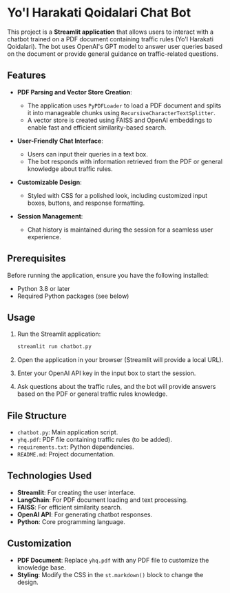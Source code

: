 
# Yo'l Harakati Qoidalari Chat Bot

This project is a **Streamlit application** that allows users to interact with a chatbot trained on a PDF document containing traffic rules (Yo'l Harakati Qoidalari). The bot uses OpenAI's GPT model to answer user queries based on the document or provide general guidance on traffic-related questions.

## Features

- **PDF Parsing and Vector Store Creation**:
  - The application uses `PyPDFLoader` to load a PDF document and splits it into manageable chunks using `RecursiveCharacterTextSplitter`.
  - A vector store is created using FAISS and OpenAI embeddings to enable fast and efficient similarity-based search.

- **User-Friendly Chat Interface**:
  - Users can input their queries in a text box.
  - The bot responds with information retrieved from the PDF or general knowledge about traffic rules.

- **Customizable Design**:
  - Styled with CSS for a polished look, including customized input boxes, buttons, and response formatting.

- **Session Management**:
  - Chat history is maintained during the session for a seamless user experience.

## Prerequisites

Before running the application, ensure you have the following installed:

- Python 3.8 or later
- Required Python packages (see below)

## Usage

1. Run the Streamlit application:

   ```bash
   streamlit run chatbot.py
   ```

2. Open the application in your browser (Streamlit will provide a local URL).

3. Enter your OpenAI API key in the input box to start the session.

4. Ask questions about the traffic rules, and the bot will provide answers based on the PDF or general traffic rules knowledge.

## File Structure

- `chatbot.py`: Main application script.
- `yhq.pdf`: PDF file containing traffic rules (to be added).
- `requirements.txt`: Python dependencies.
- `README.md`: Project documentation.

## Technologies Used

- **Streamlit**: For creating the user interface.
- **LangChain**: For PDF document loading and text processing.
- **FAISS**: For efficient similarity search.
- **OpenAI API**: For generating chatbot responses.
- **Python**: Core programming language.

## Customization

- **PDF Document**: Replace `yhq.pdf` with any PDF file to customize the knowledge base.
- **Styling**: Modify the CSS in the `st.markdown()` block to change the design.

